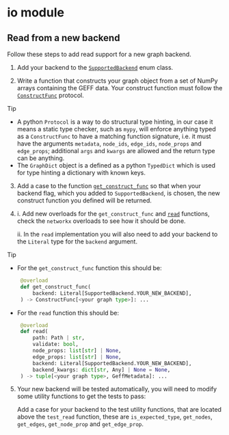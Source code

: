 # io module

## Read from a new backend

Follow these steps to add read support for a new graph backend.

1. Add your backend to the [`SupportedBackend`](supported_backends.py#L4) enum class.

2. Write a function that constructs your graph object from a set of NumPy arrays containing the GEFF data. Your construct function must follow the [`ConstructFunc`](read.py#L21) protocol.

> [!TIP]
> - A python `Protocol` is a way to do structural type hinting, in our case it means a static type checker, such as `mypy`, will enforce anything typed as a `ConstructFunc` to have a matching function signature, i.e. it must have the arguments `metadata`, `node_ids`, `edge_ids`, `node_props` and `edge_props`; additional `args` and `kwargs` are allowed and the return type can be anything.
> - The `GraphDict` object is a defined as a python `TypedDict` which is used for type hinting a dictionary with known keys.

3. Add a case to the function [`get_construct_func`](read.py#L65) so that when your backend flag, which you added to `SupportedBackend`, is chosen, the new construct function you defined will be returned.

4. i. Add new overloads for the `get_construct_func` and [`read`](read.py#L107) functions, check the `networkx` overloads to see how it should be done. 
    
    ii. In the `read` implementation you will also need to add your backend to the `Literal` type for the `backend` argument.

> [!TIP]
> - For the `get_construct_func` function this should be:
>   ```python
>    @overload
>    def get_construct_func(
>        backend: Literal[SupportedBackend.YOUR_NEW_BACKEND],
>    ) -> ConstructFunc[<your graph type>]: ...
>   ```
> - For the `read` function this should be:
>   ```python
>    @overload
>    def read(
>        path: Path | str,
>        validate: bool,
>        node_props: list[str] | None,
>        edge_props: list[str] | None,
>        backend: Literal[SupportedBackend.YOUR_NEW_BACKEND],
>        backend_kwargs: dict[str, Any] | None = None,
>    ) -> tuple[<your graph type>, GeffMetadata]: ...
>   ```

5. Your new backend will be tested automatically, you will need to modify some utility functions to get the tests to pass:

    Add a case for your backend to the test utility functions, that are located above the `test_read` function, these are `is_expected_type`, `get_nodes`, `get_edges`, `get_node_prop` and `get_edge_prop`.

